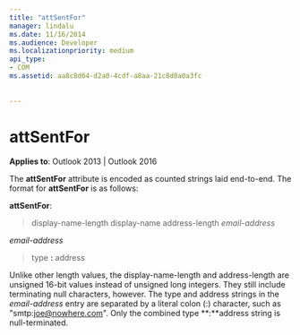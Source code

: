 ```yaml
---
title: "attSentFor"
manager: lindalu
ms.date: 11/16/2014
ms.audience: Developer
ms.localizationpriority: medium
api_type:
- COM
ms.assetid: aa8c8d64-d2a0-4cdf-a8aa-21c8d0a0a3fc
 
 
---
```


# attSentFor

**Applies to**: Outlook 2013 | Outlook 2016
  
The **attSentFor** attribute is encoded as counted strings laid end-to-end. The format for **attSentFor** is as follows:
  
 **attSentFor**:
  
> display-name-length display-name address-length _email-address_

 _email-address_
  
> type **:** address

Unlike other length values, the display-name-length and address-length are unsigned 16-bit values instead of unsigned long integers. They still include terminating null characters, however. The type and address strings in the _email-address_ entry are separated by a literal colon (:) character, such as "smtp:joe@nowhere.com". Only the combined type **:**address string is null-terminated.
  